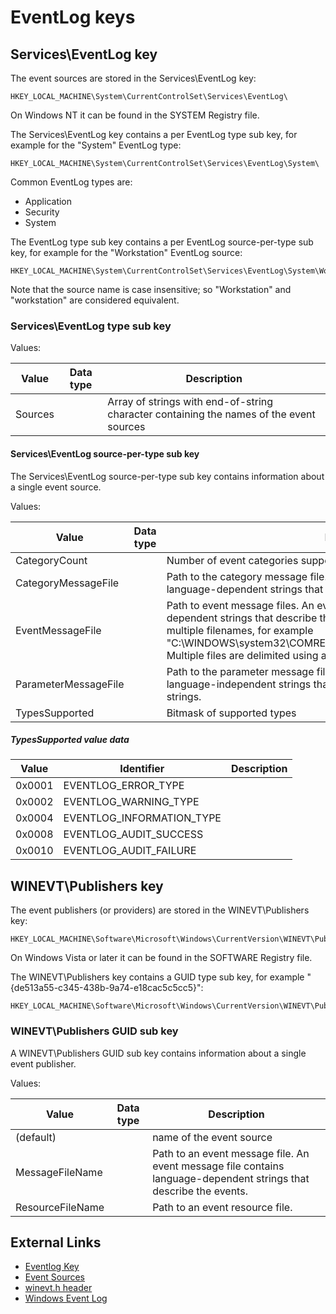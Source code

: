 # EventLog keys

## Services\EventLog key

The event sources are stored in the Services\EventLog key:

```
HKEY_LOCAL_MACHINE\System\CurrentControlSet\Services\EventLog\
```

On Windows NT it can be found in the SYSTEM Registry file.

The Services\EventLog key contains a per EventLog type sub key, for example
for the "System" EventLog type:

```
HKEY_LOCAL_MACHINE\System\CurrentControlSet\Services\EventLog\System\
```

Common EventLog types are:

* Application
* Security
* System

The EventLog type sub key contains a per EventLog source-per-type sub key,
for example for the "Workstation" EventLog source:

```
HKEY_LOCAL_MACHINE\System\CurrentControlSet\Services\EventLog\System\Workstation\
```

Note that the source name is case insensitive; so "Workstation" and
"workstation" are considered equivalent.

### Services\EventLog type sub key

Values:

Value | Data type | Description
--- | --- | ---
Sources | | Array of strings with end-of-string character containing the names of the event sources

#### Services\EventLog source-per-type sub key

The Services\EventLog source-per-type sub key contains information about
a single event source.

Values:

Value | Data type | Description
--- | --- | ---
CategoryCount | | Number of event categories supported
CategoryMessageFile | | Path to the category message file. A category message file contains language-dependent strings that describe the categories.
EventMessageFile | | Path to event message files. An event message file contains language-dependent strings that describe the events. Note that this value can contain multiple filenames, for example "C:\WINDOWS\system32\COMRES.DLL;C:\WINDOWS\system32\xpsp2res.dll". Multiple files are delimited using a semicolon.
ParameterMessageFile | | Path to the parameter message file. A parameter message file contains language-independent strings that are to be inserted into the event description strings.
TypesSupported | | Bitmask of supported types

##### TypesSupported value data

Value | Identifier | Description
--- | --- | ---
0x0001 | EVENTLOG_ERROR_TYPE |
0x0002 | EVENTLOG_WARNING_TYPE |
0x0004 | EVENTLOG_INFORMATION_TYPE |
0x0008 | EVENTLOG_AUDIT_SUCCESS |
0x0010 | EVENTLOG_AUDIT_FAILURE |

## WINEVT\Publishers key

The event publishers (or providers) are stored in the WINEVT\Publishers key:

```
HKEY_LOCAL_MACHINE\Software\Microsoft\Windows\CurrentVersion\WINEVT\Publishers
```

On Windows Vista or later it can be found in the SOFTWARE Registry file.

The WINEVT\Publishers key contains a GUID type sub key, for example
"{de513a55-c345-438b-9a74-e18cac5c5cc5}":

```
HKEY_LOCAL_MACHINE\Software\Microsoft\Windows\CurrentVersion\WINEVT\Publishers\%GUID%
```

### WINEVT\Publishers GUID sub key

A WINEVT\Publishers GUID sub key contains information about a single event
publisher.

Values:

Value | Data type | Description
--- | --- | ---
(default) | | name of the event source
MessageFileName | | Path to an event message file. An event message file contains language-dependent strings that describe the events.
ResourceFileName | | Path to an event resource file.

## External Links

* [Eventlog Key](https://docs.microsoft.com/en-us/windows/win32/eventlog/eventlog-key)
* [Event Sources](https://docs.microsoft.com/en-us/windows/win32/eventlog/event-sources)
* [winevt.h header](https://docs.microsoft.com/en-us/windows/win32/api/winevt)
* [Windows Event Log](https://docs.microsoft.com/en-us/windows/win32/api/_wes)

